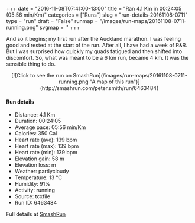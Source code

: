 +++
date = "2016-11-08T07:41:00-13:00"
title = "Ran 4.1 Km in 00:24:05 (05:56 min/Km)"
categories = ["Runs"]
slug = "run-details-20161108-0711"
type = "run"
draft = "False"
runmap = "/images/run-maps/20161108-0711-running.png"
svgmap = '<polyline points="99 29, 98 28, 94 28, 87 26, 86 26, 84 27, 84 28, 80 29, 76 30, 72 31, 68 32, 65 35, 64 35, 62 35, 61 34, 60 35, 57 38, 54 40, 51 43, 48 45, 48 45, 47 46, 47 46, 43 49, 40 50, 40 50, 33 57, 30 58, 27 62, 22 66, 21 67, 12 70, 8 71, 0 73, 2 74, 2 74, 7 72, 8 73, 13 70, 18 68, 22 67, 23 66, 30 60, 34 57, 39 53, 41 52, 50 45, 55 40, 56 40, 60 37, 62 35, 66 33, 76 30, 79 33, 86 32, 89 37, 100 38, 100 39, 99 42">'
+++

And so it begins; my first run after the Auckland marathon. I was feeling good and rested at the start of the run. After all, I have had a week of R&amp;R. But I was surprised how quickly my quads fatigued and then shifted into discomfort. So, what was meant to be a 6 km run, became 4 km. It was the sensible thing to do.

<!--more-->

<center>
[![Click to see the run on SmashRun](/images/run-maps/20161108-0711-running.png "A map of this run")](http://smashrun.com/peter.smith/run/6463484)
</center>

#### Run details

* Distance: 4.1 Km
* Duration: 00:24:05
* Average pace: 05:56 min/Km
* Calories: 350 Cal
* Heart rate (ave): 139 bpm
* Heart rate (max): 139 bpm
* Heart rate (min): 139 bpm
* Elevation gain: 58 m
* Elevation loss:  m
* Weather: partlycloudy
* Temperature: 13 &deg;C
* Humidity: 91%
* Activity: running
* Source: tcxfile
* Run ID: 6463484

Full details at [SmashRun](http://smashrun.com/peter.smith/run/6463484)